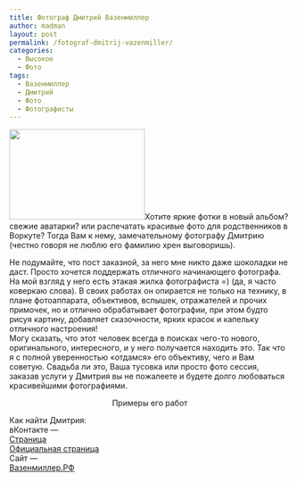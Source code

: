```yaml
---
title: Фотограф Дмитрий Вазенмиллер
author: madman
layout: post
permalink: /fotograf-dmitrij-vazenmiller/
categories:
  - Высокое
  - Фото
tags:
  - Вазенмиллер
  - Дмитрий
  - Фото
  - Фотографисты
---
```

<a href="http://antonryabov.ru/files/vazen.jpg" rel="lightbox[98]" title="Фотограф Дмитрий Вазенмиллер"><img class="alignright  wp-image-295" title="Дмитрий" src="http://antonryabov.ru/files/vazen.jpg" alt="" width="243" height="162" /></a>Хотите яркие фотки в новый альбом? свежие аватарки? или распечатать красивые фото для родственников в Воркуте? Тогда Вам к нему, замечательному фотографу Дмитрию (честно говоря не люблю его фамилию хрен выговоришь).

<!--more-->

Не подумайте, что пост заказной, за него мне никто даже шоколадки не даст. Просто хочется поддержать отличного начинающего фотографа. На мой взгляд у него есть этакая жилка фотографиста =) (да, я часто коверкаю слова). В своих работах он опирается не только на технику, в плане фотоаппарата, объективов, вспышек, отражателей и прочих примочек, но и отлично обрабатывает фотографии, при этом будто рисуя картину, добавляет сказочности, ярких красок и капельку отличного настроения!  
Могу сказать, что этот человек всегда в поисках чего-то нового, оригинального, интересного, и у него получается находить это. Так что я с полной уверенностью &#171;отдамся&#187; его объективу, чего и Вам советую. Свадьба ли это, Ваша тусовка или просто фото сессия, заказав услуги у Дмитрия вы не пожалеете и будете долго любоваться красивейшими фотографиями.

<center>
  Примеры его работ
</center>

<center>
</center>

<center>
</center>

Как найти Дмитрия:  
вКонтакте &#8212;  
<a href="http://vkontakte.ru/dmitriy_vazenmiller" target="_blank"> Страница</a>  
<a href="http://vkontakte.ru/vazenmiller_foto" target="_blank"> Официальная страница</a>  
Сайт &#8212;  
<a href="http://vazenmiller.ru" target="_blank">Вазенмиллер.РФ</a>